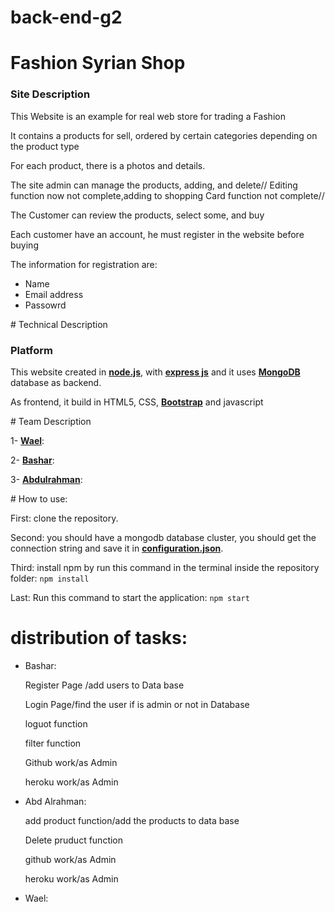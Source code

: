 # back-end-g2
# Fashion Syrian Shop
<h3>Site Description</h3>
<p>This Website is an example for real web store for trading a Fashion</p>
<p>It contains a products for sell, ordered by certain  categories depending on the product type</p>
<p>For each product, there is a photos and details.</p>
<p>The site admin can manage the products, adding, and delete// Editing function now not complete,adding to shopping Card function not complete//  </p>
<p>The Customer can review the products, select some, and buy</p>
<p>Each customer have an account, he must register in the website before buying</p>
<p>The information for registration are:</p>
<ul>
<li>Name</li>
<li>Email address</li>
<li>Passowrd</li>
</ul>
# Technical Description
<h3>Platform</h3>
<p>This website created in <a href="https://nodejs.org/en/"><strong>node.js</strong></a>, with <a href="https://expressjs.com/de/"><strong>express js</strong></a> and it uses <a href="https://www.mongodb.com/"><strong>MongoDB</strong></a> database as backend.</p>
<p>As frontend, it build in HTML5, CSS, <a href="https://getbootstrap.com/docs/4.4/getting-started/introduction/"><strong>Bootstrap</strong></a> and javascript</p>
# Team Description
<p>1- <a href=""><strong>Wael</strong></a>:<br/>
</p>
<p>2- <a href=""><strong>Bashar</strong></a>:<br/>
</p>
<p>3- <a href=""><strong>Abdulrahman</strong></a>:<br/>
</p>
# How to use:
<p>First: clone the repository.</p>
<p>Second: you should have a mongodb database cluster, you should get the connection string and save it in <a href="https://github.com/FBW5-Hamburg/back-end-g2/blob/Wael-Branch/package.json"><strong>configuration.json</strong></a>.</p>
<p>Third: install npm by run this command in the terminal inside the repository folder: <code>npm install</code></p>
<p>Last: Run this command to start the application: <code>npm start</code></p>

# distribution of tasks:

<ul>
 <li>Bashar:
 <p>Register Page /add users to Data base  </p>
 <p>Login Page/find the user if is admin or not in Database</p>
 <p>loguot function</p>
 <p>filter function </p>
 <p>Github work/as Admin</p>
  <p>heroku work/as Admin</p>
 </li>  
  <li>Abd Alrahman:
  <p>add product function/add the products to data base </p>
  <p>Delete pruduct function </p>
  <p>github work/as Admin</p>
  <p>heroku work/as Admin</p>
  <p></p>
  </li>  
   <li>Wael:</li>  
</ul>